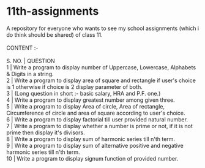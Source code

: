 # 11th-assignments
A repository for everyone who wants to see my school assignments (which i do think should be shared) of class 11.
<br/><br/>
CONTENT :-
<br/><br/>
S. NO.  | QUESTION <br/>
   1    | Write a program to display number of Uppercase, Lowercase, Alphabets & Digits in a string. <br/>
   2    | Write a program to display area of square and rectangle if user's choice is 1  otherwise if choice is 2 display parameter of both.<br/>
   3    | (Long question in short :- basic salary, HRA and P.F. one.)<br/>
   4    | Write a program to display greatest number among given three.<br/>
   5    | Write a program to display Area of circle, Area of rectangle, Circumference of circle and area of square according to user's choice.<br/>
   6    | Write a program to display factorial till user provided natural number.<br/>
   7    | Write a program to display whether a number is prime or not, if it is not prime then display it's divisors.<br/>
   8    | Write a program to display sum of harmonic series till n'th term.<br/>
   9    | Write a program to display sum of alternative positive and negative harmonic series till n'th term.<br/>
   10   | Write a program to display signum function of provided number.<br/>
